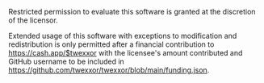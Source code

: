 Restricted permission to evaluate this software is granted at the discretion of the licensor.

Extended usage of this software with exceptions to modification and redistribution is only permitted after a financial contribution to https://cash.app/$twexxor with the licensee's amount contributed and GitHub username to be included in https://github.com/twexxor/twexxor/blob/main/funding.json.
